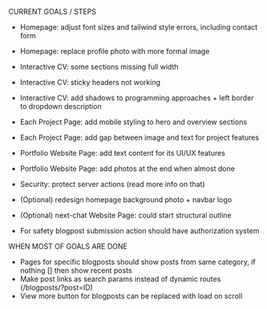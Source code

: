 CURRENT GOALS / STEPS
- Homepage: adjust font sizes and tailwind style errors, including contact form
- Homepage: replace profile photo with more formal image

- Interactive CV: some sections missing full width
- Interactive CV: sticky headers not working
- Interactive CV: add shadows to programming approaches + left border to dropdown description

- Each Project Page: add mobile styling to hero and overview sections
- Each Project Page: add gap between image and text for project features

- Portfolio Website Page: add text content for its UI/UX features
- Portfolio Website Page: add photos at the end when almost done

- Security: protect server actions (read more info on that)
- (Optional) redesign homepage background photo + navbar logo
- (Optional) next-chat Website Page: could start structural outline


- For safety blogpost submission action should have authorization system

WHEN MOST OF GOALS ARE DONE
- Pages for specific blogposts should show posts from same category, if nothing [] then show recent posts
- Make post links as search params instead of dynamic routes (/blogposts/?post=ID) 
- View more button for blogposts can be replaced with load on scroll 






